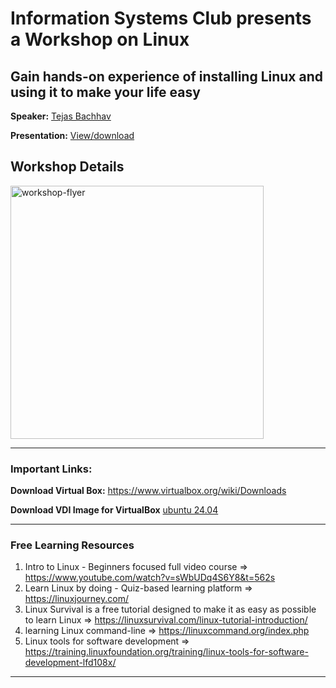 # Information Systems Club presents a Workshop on Linux 
## Gain hands-on experience of installing Linux and using it to make your life easy

__Speaker:__ [Tejas Bachhav](https://www.linkedin.com/in/tejasbachhav/)

__Presentation:__ [View/download](https://docs.google.com/presentation/d/1bkpE9YEKuplNh4BrAW0ERlRh7GI28I7AsTaTXDSLYNQ/edit?usp=sharing)

## Workshop Details

<img width="405" alt="workshop-flyer" src="https://github.com/user-attachments/assets/208c9409-94a7-43bd-b722-a05254177ca2" />

<hr>

### Important Links:

__Download Virtual Box:__ https://www.virtualbox.org/wiki/Downloads

__Download VDI Image for VirtualBox__ [ubuntu 24.04](https://www.osboxes.org/ubuntu/)

<hr>

### Free Learning Resources 

1. Intro to Linux - Beginners focused full video course => https://www.youtube.com/watch?v=sWbUDq4S6Y8&t=562s
2. Learn Linux by doing - Quiz-based learning platform => https://linuxjourney.com/
3. Linux Survival is a free tutorial designed to make it as easy as possible to learn Linux => https://linuxsurvival.com/linux-tutorial-introduction/
4. learning Linux command-line => https://linuxcommand.org/index.php
5. Linux tools for software development => https://training.linuxfoundation.org/training/linux-tools-for-software-development-lfd108x/

<hr>
